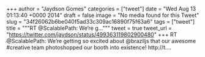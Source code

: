 
+++
author = "Jaydson Gomes"
categories = ["tweet"]
date = "Wed Aug 13 01:13:40 +0000 2014"
draft = false
image = "No media found for this Tweet"
slug = "34f26062b6be040f5ad33c309ac16890f75f63a6"
tags = ["tweet"]
title = """RT @ScalablePath: We’re g..."""
tweet = true
tweet_url = "https://twitter.com/jaydson/status/499363119802900480"
+++
RT @ScalablePath: We’re getting so excited about @braziljs that our awesome #creative team photoshopped our booth into existence! http://t.…
